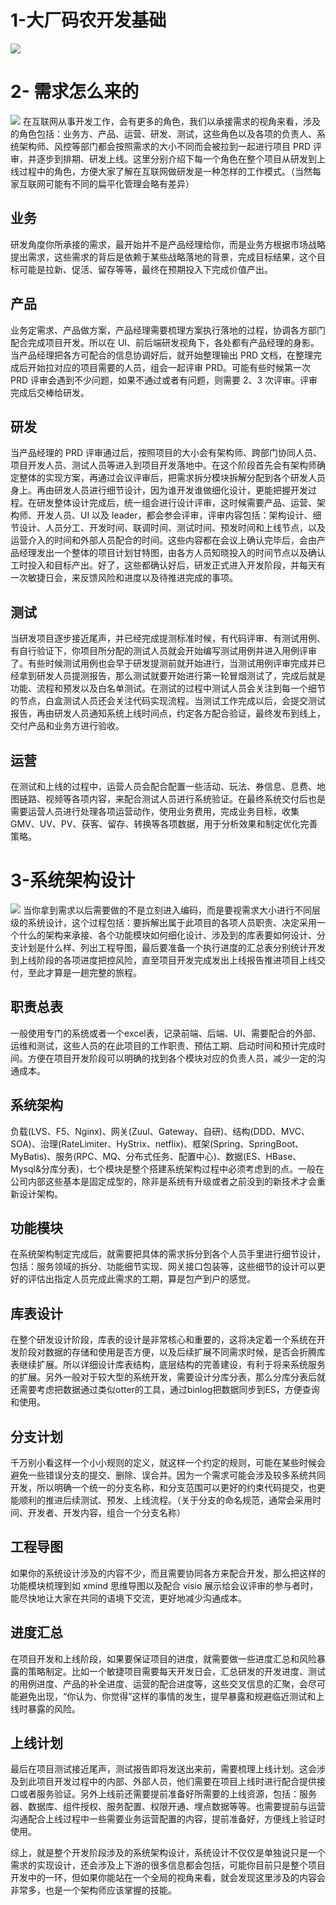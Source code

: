 # 1-大厂码农开发基础
![](../../youdaonote-images/Pasted%20image%2020221023212526.png)

# 2- 需求怎么来的
![](../../youdaonote-images/Pasted%20image%2020221023215227.png)
在互联网从事开发工作，会有更多的角色，我们以承接需求的视角来看，涉及的角色包括：业务方、产品、运营、研发、测试，这些角色以及各项的负责人、系统架构师、风控等部门都会按照需求的大小不同而会被拉到一起进行项目 PRD 评审，并逐步到排期、研发上线。这里分别介绍下每一个角色在整个项目从研发到上线过程中的角色，方便大家了解在互联网做研发是一种怎样的工作模式。（当然每家互联网可能有不同的扁平化管理会略有差异）

## 业务

研发角度你所承接的需求，最开始并不是产品经理给你，而是业务方根据市场战略提出需求，这些需求的背后是依赖于某些战略落地的背景，完成目标结果，这个目标可能是拉新、促活、留存等等，最终在预期投入下完成价值产出。

## 产品

业务定需求、产品做方案，产品经理需要梳理方案执行落地的过程，协调各方部门配合完成项目开发。所以在 UI、前后端研发视角下，各处都有产品经理的身影。当产品经理把各方可配合的信息协调好后，就开始整理输出 PRD 文档，在整理完成后开始拉对应的项目需要的人员，组会一起评审 PRD。可能有些时候第一次 PRD 评审会遇到不少问题，如果不通过或者有问题，则需要 2、3 次评审。评审完成后交棒给研发。

## 研发

当产品经理的 PRD 评审通过后，按照项目的大小会有架构师、跨部门协同人员、项目开发人员、测试人员等进入到项目开发落地中。在这个阶段首先会有架构师确定整体的实现方案，再通过会议评审后，把需求拆分模块拆解分配到各个研发人员身上。再由研发人员进行细节设计，因为谁开发谁做细化设计，更能把握开发过程。在研发整体设计完成后，统一组会进行设计评审，这时候需要产品、运营、架构师、开发人员、UI 以及 leader，都会参会评审，评审内容包括：架构设计、细节设计、人员分工、开发时间、联调时间、测试时间、预发时间和上线节点，以及运营介入的时间和外部人员配合的时间。这些内容都在会议上确认完毕后，会由产品经理发出一个整体的项目计划甘特图，由各方人员知晓投入的时间节点以及确认工时投入和目标产出。好了，这些都确认好后，研发正式进入开发阶段，并每天有一次敏捷日会，来反馈风险和进度以及待推进完成的事项。

## 测试

当研发项目逐步接近尾声，并已经完成提测标准时候，有代码评审、有测试用例、有自行验证下，你项目所分配的测试人员就会开始编写测试用例并进入用例评审了。有些时候测试用例也会早于研发提测前就开始进行，当测试用例评审完成并已经拿到研发人员提测报告，那么测试就要开始进行第一轮冒烟测试了，完成后就是功能、流程和预发以及白名单测试。在测试的过程中测试人员会关注到每一个细节的节点，白盒测试人员还会关注代码实现流程。当测试工作完成以后，会提交测试报告，再由研发人员通知系统上线时间点，约定各方配合验证，最终发布到线上，交付产品和业务方进行验收。

## 运营

在测试和上线的过程中，运营人员会配合配置一些活动、玩法、券信息、息费、地图链路、视频等各项内容，来配合测试人员进行系统验证。在最终系统交付后也是需要运营人员进行处理各项运营动作，使用业务费用，完成业务目标，收集 GMV、UV、PV、获客、留存、转换等各项数据，用于分析效果和制定优化完善策略。

# 3-系统架构设计
![](../../youdaonote-images/Pasted%20image%2020221023225421.png)
当你拿到需求以后需要做的不是立刻进入编码，而是要视需求大小进行不同层级的系统设计，这个过程包括：要拆解出属于此项目的各项人员职责、决定采用一个什么的架构来承接、各个功能模块如何细化设计、涉及到的库表要如何设计、分支计划是什么样、列出工程导图，最后要准备一个执行进度的汇总表分别统计开发到上线阶段的各项进度把控风险，直至项目开发完成发出上线报告推进项目上线交付，至此才算是一趟完整的旅程。

## 职责总表

一般使用专门的系统或者一个excel表，记录前端、后端、UI、需要配合的外部、运维和测试，这些人员的在此项目的工作职责、预估工期、启动时间和预计完成时间。方便在项目开发阶段可以明确的找到各个模块对应的负责人员，减少一定的沟通成本。

## 系统架构

负载(LVS、F5、Nginx)、网关(Zuul、Gateway、自研)、结构(DDD、MVC、SOA)、治理(RateLimiter、HyStrix、netflix)、框架(Spring、SpringBoot、MyBatis)、服务(RPC、MQ、分布式任务、配置中心)、数据(ES、HBase、Mysql&分库分表)，七个模块是整个搭建系统架构过程中必须考虑到的点。一般在公司内部这些基本是固定成型的，除非是系统有升级或者之前没到的新技术才会重新设计架构。

## 功能模块

在系统架构制定完成后，就需要把具体的需求拆分到各个人员手里进行细节设计，包括：服务领域的拆分、功能细节实现、网关接口包装等，这些细节的设计可以更好的评估出指定人员完成此需求的工期，算是包产到户的感觉。

## 库表设计

在整个研发设计阶段，库表的设计是非常核心和重要的，这将决定着一个系统在开发阶段对数据的存储和使用是否方便，以及后续扩展不同需求时候，是否会折腾库表继续扩展。所以详细设计库表结构，底层结构的完善建设，有利于将来系统服务的扩展。另外一般对于较大型的系统开发，需要设计分库分表，那么分库分表后就还需要考虑把数据通过类似otter的工具，通过binlog把数据同步到ES，方便查询和使用。

## 分支计划

千万别小看这样一个小小规则的定义，就这样一个约定的规则，可能在某些时候会避免一些错误分支的提交、删除、误合并。因为一个需求可能会涉及较多系统共同开发，所以明确一个统一的分支名称，和分支范围可以更好的约束代码提交，也更能顺利的推进后续测试、预发、上线流程。（关于分支的命名规范，通常会采用时间、开发者、开发内容，组合一个分支名称）

## 工程导图

如果你的系统设计涉及的内容不少，而且需要协同各方来配合开发，那么把这样的功能模块梳理到如 xmind 思维导图以及配合 visio 展示给会议评审的参与者时，能尽快地让大家在共同的语境下交流，更好地减少沟通成本。

## 进度汇总

在项目开发和上线阶段，如果要保证项目的进度，就需要做一些进度汇总和风险暴露的策略制定。比如一个敏捷项目需要每天开发日会，汇总研发的开发进度、测试的用例进度、产品的补全进度、运营的配合进度等，这些交叉信息的汇聚，会尽可能避免出现，“你认为、你觉得”这样的事情的发生，提早暴露和规避临近测试和上线时暴露的风险。

## 上线计划

最后在项目测试接近尾声，测试报告即将发送出来前，需要梳理上线计划。这会涉及到此项目开发过程中的内部、外部人员，他们需要在项目上线时进行配合提供接口或者服务验证。另外上线前还需要提前准备好所需要的上线资源，包括：服务器、数据库、组件授权、服务配置、权限开通、埋点数据等等。也需要提前与运营沟通配合上线过程中一些需要业务运营配置的内容，提前准备好，方便线上验证时使用。

综上，就是整个开发阶段涉及的系统架构设计，系统设计不仅仅是单独说只是一个需求的实现设计，还会涉及上下游的很多信息都会包括，可能你目前只是整个项目开发中的一环，但如果你能站在一个全局的视角来看，就会发现这里涉及的内容会非常多，也是一个架构师应该掌握的技能。

